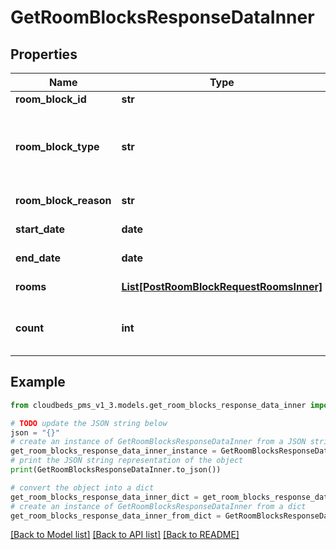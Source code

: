 # GetRoomBlocksResponseDataInner


## Properties

Name | Type | Description | Notes
------------ | ------------- | ------------- | -------------
**room_block_id** | **str** | Room block ID | [optional] 
**room_block_type** | **str** | Room block type. ‘blocked’ - Room block. ‘out_of_service’ - Out of service block | [optional] 
**room_block_reason** | **str** | Room block reason | [optional] 
**start_date** | **date** | Room block start date | [optional] 
**end_date** | **date** | Room block end date | [optional] 
**rooms** | [**List[PostRoomBlockRequestRoomsInner]**](PostRoomBlockRequestRoomsInner.md) | All rooms for Block ID | [optional] 
**count** | **int** | Number of results (properties) returned. | [optional] 

## Example

```python
from cloudbeds_pms_v1_3.models.get_room_blocks_response_data_inner import GetRoomBlocksResponseDataInner

# TODO update the JSON string below
json = "{}"
# create an instance of GetRoomBlocksResponseDataInner from a JSON string
get_room_blocks_response_data_inner_instance = GetRoomBlocksResponseDataInner.from_json(json)
# print the JSON string representation of the object
print(GetRoomBlocksResponseDataInner.to_json())

# convert the object into a dict
get_room_blocks_response_data_inner_dict = get_room_blocks_response_data_inner_instance.to_dict()
# create an instance of GetRoomBlocksResponseDataInner from a dict
get_room_blocks_response_data_inner_from_dict = GetRoomBlocksResponseDataInner.from_dict(get_room_blocks_response_data_inner_dict)
```
[[Back to Model list]](../README.md#documentation-for-models) [[Back to API list]](../README.md#documentation-for-api-endpoints) [[Back to README]](../README.md)


